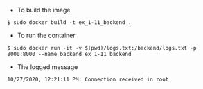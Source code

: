 - To build the image
```
$ sudo docker build -t ex_1-11_backend .
```

- To run the container
```
$ sudo docker run -it -v $(pwd)/logs.txt:/backend/logs.txt -p 8000:8000 --name backend ex_1-11_backend
```

- The logged message
```
10/27/2020, 12:21:11 PM: Connection received in root
```
